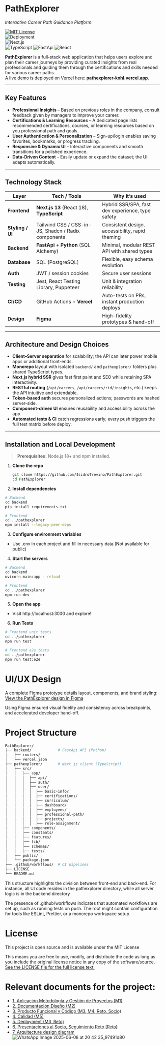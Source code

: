 # PathExplorer &nbsp;  
_Interactive Career Path Guidance Platform_

[![MIT License](https://img.shields.io/github/license/IsidroTrevino/PathExplorer?color=green)](LICENSE)  
![Deployment](https://img.shields.io/website-up-down-green-red/https/pathexplorer-kohl.vercel.app.svg?label=Deployment)  
![Next.js](https://img.shields.io/badge/Next.js-13-000000?logo=nextdotjs&logoColor=white)  
![TypeScript](https://img.shields.io/badge/TypeScript-4.9-3178C6?logo=typescript&logoColor=white)
![FastApi](https://img.shields.io/badge/FastAPI-009688?style=flat&logo=FastAPI&labelColor=555&logoColor=white)
![React](https://img.shields.io/badge/-ReactJs-61DAFB?logo=react)


**PathExplorer** is a full-stack web application that helps users explore and plan their career journeys by providing curated insights from real professionals and guiding them through the certifications and skills needed for various career paths.  
A live demo is deployed on Vercel here: **[pathexplorer-kohl.vercel.app](https://pathexplorer-kohl.vercel.app)**.

---

## Key Features

- **Professional Insights** – Based on previous roles in the company, consult feedback given by managers to improve your career. 
- **Certifications & Learning Resources** – A dedicated page lists recommended certifications, courses, or learning resources based on you professional path and goals.  
- **User Authentication & Personalization** – Sign-up/login enables saving favorites, bookmarks, or progress tracking.  
- **Responsive & Dynamic UI** – Interactive components and smooth transitions for a polished experience.  
- **Data-Driven Content** – Easily update or expand the dataset; the UI adapts automatically.

---

## Technology Stack

| Layer            | Tech / Tools                                         | Why it’s used                                         |
|------------------|------------------------------------------------------|-------------------------------------------------------|
| **Frontend**     | **Next.js 13** (React 18), **TypeScript**            | Hybrid SSR/SPA, fast dev experience, type safety      |
| **Styling / UI** | Tailwind CSS / CSS-in-JS, Shadcn / Radix components  | Consistent design, accessibility, rapid theming       |
| **Backend**      | **FastApi** + **Python** (SQL Alchemy)            | Minimal, modular REST API with shared types           |
| **Database**     | SQL (PostgreSQL) | Flexible, easy schema evolution                       |
| **Auth**         | JWT / session cookies                                | Secure user sessions                                  |
| **Testing**      | Jest, React Testing Library, Puppeteer          | Unit & integration reliability                        |
| **CI/CD**        | GitHub Actions + **Vercel**                          | Auto-tests on PRs, instant production deploys         |
| **Design**       | **Figma**                                            | High-fidelity prototypes & hand-off                   |

---

## Architecture and Design Choices

- **Client–Server separation** for scalability; the API can later power mobile apps or additional front-ends.  
- **Monorepo** layout with isolated `backend/` and `pathexplorer/` folders plus shared TypeScript types.  
- **Next.js hybrid SSR** gives fast first paint and SEO while retaining SPA interactivity.  
- **RESTful routing** (`/api/careers`, `/api/careers/:id/insights`, etc.) keeps the API intuitive and extendable.  
- **Token-based auth** secures personalized actions; passwords are hashed server-side.  
- **Component-driven UI** ensures reusability and accessibility across the app.  
- **Automated tests & CI** catch regressions early; every push triggers the full test matrix before deploy.  

---

## Installation and Local Development

> **Prerequisites:** Node.js 18+ and npm installed.

1. **Clone the repo**  
   ```bash
   git clone https://github.com/IsidroTrevino/PathExplorer.git
   cd PathExplorer
   ```
2. **Install dependencies**
```bash
# Backend
cd backend
pip install requirements.txt

# Frontend
cd ../pathexplorer
npm install --legacy-peer-deps
```

3. **Configure environment variables**
- Use .env in each project and fill in necessary data (Not available for public)

4. **Start the servers**
```bash
# Backend
cd backend
uvicorn main:app --reload

# Frontend
cd ../pathexplorer
npm run dev
```

5. **Open the app**
- Visit http://localhost:3000 and explore!

6. **Run Tests**
```bash
# Frontend unit tests
cd ../pathexplorer
npm run test

# Frontend e2e tests
cd ../pathexplorer
npm run test:e2e
```

# UI/UX Design
A complete Figma prototype details layout, components, and brand styling:
[View the PathExplorer design in Figma](https://www.figma.com/design/byTE0ryuL3qkYx6dQSUo5A/Accenture-PathExplorer-Mockup)

Using Figma ensured visual fidelity and consistency across breakpoints, and accelerated developer hand-off.

# Project Structure
```bash
PathExplorer/
├── backend/            # FastApi API (Python)
│   ├── routers/
│   └── vercel.json
├── pathexplorer/       # Next.js client (TypeScript)
│   ├── src/
│   │   ├── app/
│   │   │  ├── api/
│   │   │  ├── auth/
│   │   │  ├── user/
│   │   │  │  ├── basic-info/
│   │   │  │  ├── certifications/
│   │   │  │  ├── curriculum/
│   │   │  │  ├── dashboard/
│   │   │  │  ├── employees/
│   │   │  │  ├── professional-path/
│   │   │  │  ├── projects/
│   │   │  │  ├── role-assignment/
│   │   ├── components/
│   │   ├── constants/
│   │   ├── features/
│   │   ├── lib/
│   │   ├── schemas/
│   │   ├── tests/
│   ├── public/
│   └── package.json
├── .github/workflows/  # CI pipelines
├── LICENSE
└── README.md
```
This structure highlights the division between front-end and back-end. For instance, all UI code resides in the pathexplorer directory, while all server logic is in the backend directory

The presence of .github/workflows indicates that automated workflows are set up, such as running tests on push. The root might contain configuration for tools like ESLint, Prettier, or a monorepo workspace setup.

# License
This project is open source and is available under the MIT License

This means you are free to use, modify, and distribute the code as long as you include the original license notice in any copy of the software/source. [See the LICENSE file for the full license text.](https://github.com/IsidroTrevino/PathExplorer#:~:text=License)

# Relevant documents for the project:

- [1. Aplicación Metodología y Gestión de Proyectos (M1)](https://docs.google.com/document/d/1k4qt1-oRiVhxn8KCUAqT681CQAm-wcVU6Z_YOXJ5pVg/edit?usp=sharing)
- [2. Documentación Diseño (M2)](https://docs.google.com/document/d/1o2gsJ9U6kPW8ORKvdNlwiWgD_5Z9ae1WsLE_UEc0Eyc/edit?usp=sharing)
- [3. Producto Funcional y Código (M3, M4, Reto, Socio)](https://docs.google.com/document/d/1rZUaRJPfYL9Gl9PoQIKOFZ7CMw2vbSeWjUq6lXHUg4k/edit?usp=sharing)
- [4. Calidad (M5)](https://docs.google.com/document/d/1lY6jHUYQik5bRBD7Ba5PdRVR0DG9Y29ZmkiEUrNZipE/edit?usp=sharing)
- [5. Deployment (M3, Reto)](https://docs.google.com/document/d/1vyA4SSe63BlCRh0GomhPLrLd9Q-vhQyaNfBsOC4zAQM/edit?usp=sharing)
- [6. Presentaciones al Socio, Seguimiento Reto (Reto)](https://docs.google.com/document/d/1eE2vjbvI1vnnhzRA1-zQ8OK0jiAPbloZFVVC4dbn8wc/edit?usp=sharing)
- [7. Arquitecture design diagram](https://www.plantuml.com/plantuml/png/TLJ1aXir4BtFLtJv4cz1s2gEhh0Ls-l0XAt5UE8Jow6jQO-LrKXJaiOi1NnIJhbnzO-XriZnoC35blfrwxr-QirRvz7wlbL5X-8P6uB9jeJfEskq9rtVJE2F0k2NHthnttnqCE-wNm4TyFvz5H1XsiveqXucrG7hvIDiooVz5Nn0gNwJkbvMrOGB1Z0ls10A3pyOy-oufAesCJM6yyobCdszLsW9jfqoM3_ffP81YWKND0Qvje0a4Lw_lalaUIoovA7hSs06VMI3MbeItXH_5HUR7awV6oaGQWfdD4P80zD504UklKFdv-iIAh97ij6u5ChRc_V-49EaeDWH1_AKhIERfN0WJrbRyp6epB9Ix8gkpCdAbMwafYlB3vWVnO71sTG3UvQKPg6eB0yb6NdqGfo7cIXpUb0XZOFLYoUhZHly5NnVsN1ilhqjsr3ZhkU2LvUAxwcLMa8WVDBJSWuKZyMRM3M0kHa_uluP8nfNyERDllUzDNTtcT05Ek9vk4T_rbYZnns79slZV6Ef-laXaAwjr49sg0RE-qMMkg5Q1lae3XJXk1-JyZM48hOhWJCGd0uAVoSBqo7pXjMzWgNHz2B3ZuFkp4kk64t-sVuPyEzcLNsuVL_zz5XSlmXElhRrtw_aVA-SdUnaVKQxNdbqKCwBE5qNk1ZTVx9u1dGCZCPTcibRGLZS5pn-NCGEnYUIrcdWqZRH3UjNi5Am6nugEACCe6fHa4RORXxSrw0DIEt9el2dlv5rZrfc3TUcv0wIFfu-nREW9WLenK4UJL5eumciR0uUpFw_lbdRpCLGx6e24L4AyFcJF2R0Bvs4XCN_zbHmcFcJYftnthGi8teTQYlfFBKOIB_Otg5bX9n0XJkfP8qrnAl0qNcA6juC9uRqFx-3wlIftR46Nij6oxqKM8SjmwCf3flb-OdnQ2hKX7LY1jbsYje0eP2dppenfqFYEmx_boy3fI_3RO9Oug2jU1j--bRz0m00)
![WhatsApp Image 2025-06-08 at 20 42 35_97491d80](https://github.com/user-attachments/assets/51a42c8c-146e-4f8e-aef2-0733f02bb784)




